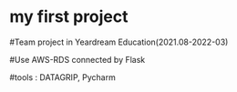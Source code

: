 # my first project
#Team project in Yeardream Education(2021.08-2022-03)

#Use AWS-RDS connected by Flask

#tools :  DATAGRIP, Pycharm
